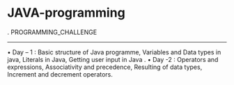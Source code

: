 # JAVA-programming

. PROGRAMMING_CHALLENGE
_______________________________________________________________________________________________________________________________________________________________________
•	Day – 1 : Basic structure of Java programme, Variables and Data types in java, Literals in Java, Getting user input in Java .
•	Day -2 : Operators and expressions, Associativity and precedence, Resulting of data types, Increment and decrement operators.
